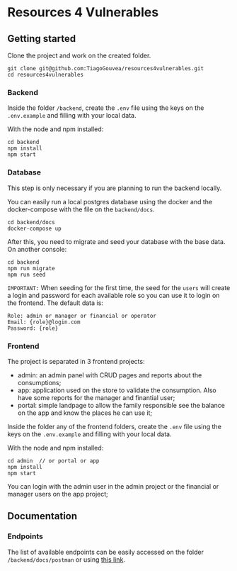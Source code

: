 # Resources 4 Vulnerables

## Getting started

Clone the project and work on the created folder.

```
git clone git@github.com:TiagoGouvea/resources4vulnerables.git
cd resources4vulnerables
```

### Backend

Inside the folder `/backend`, create the `.env` file using the keys on the `.env.example` and filling with your local data.

With the node and npm installed: 

```
cd backend
npm install
npm start
```

### Database
This step is only necessary if you are planning to run the backend locally.

You can easily run a local postgres database using the docker and the docker-compose with the file on the `backend/docs`.

```
cd backend/docs
docker-compose up
```
After this, you need to migrate and seed your database with the base data. On another console:

```
cd backend
npm run migrate
npm run seed
```

`IMPORTANT:` When seeding for the first time, the seed for the `users` will create a login and password for each available role so you can use it to login on the frontend. The default data is:

```
Role: admin or manager or financial or operator
Email: {role}@login.com
Password: {role}
```

### Frontend
The project is separated in 3 frontend projects:
 - admin: an admin panel with CRUD pages and reports about the consumptions;
 - app: application used on the store to validate the consumption. Also have some reports for the manager and finantial user;
 - portal: simple landpage to allow the family responsible see the balance on the app and know the places he can use it;

Inside the folder any of the frontend folders, create the `.env` file using the keys on the `.env.example` and filling with your local data.

With the node and npm installed: 

```
cd admin  // or portal or app
npm install
npm start
```

You can login with the admin user in the admin project or the financial or manager users on the app project;


## Documentation

### Endpoints
The list of available endpoints can be easily accessed on the folder `/backend/docs/postman` or using [this link](https://documenter.getpostman.com/view/3342022/SzYaVdaV).



